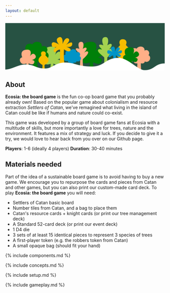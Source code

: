 ```yaml
---
layout: default
---
```


![Ecosia Board Game](assets/img/trees_banner.png)

## About

**Ecosia: the board game** is the fun co-op board game that you probably already own! Based on the popular game about colonialism and resource extraction _Settlers of Catan_, we've remagined what living in the island of Catan could be like if humans and nature could co-exist.

This game was developed by a group of board game fans at Ecosia with a multitude of skills, but more importantly a love for trees, nature and the environment. It features a mix of strategy and luck. If you decide to give it a try, we would love to hear back from you over on our Github page.

**Players**: 1-6 (ideally 4 players)
**Duration**: 30-40 minutes

## Materials needed

Part of the idea of a sustainable board game is to avoid having to buy a new game. We encourage you to repurpose the cards and pieces from Catan and other games, but you can also print our custom-made card deck. To play **Ecosia: the board game** you will need:

* Settlers of Catan basic board
* Number tiles from Catan, and a bag to place them
* Catan's resource cards + knight cards (or print our tree management deck)
* A Standard 52-card deck (or print our event deck)
* 1 D4 die
* 3 sets of at least 15 identical pieces to represent 3 species of trees
* A first-player token (e.g. the robbers token from Catan)
* A small opaque bag (should fit your hand)

{% include components.md %}

{% include concepts.md %}

{% include setup.md %}

{% include gameplay.md %}



